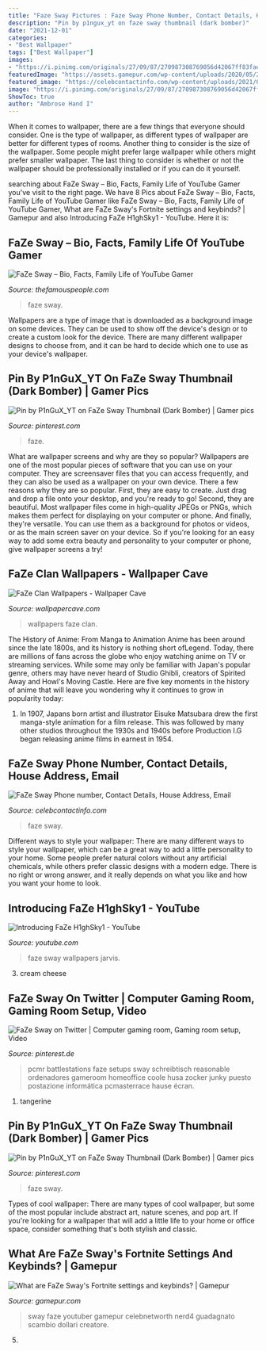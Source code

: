```yaml
---
title: "Faze Sway Pictures : Faze Sway Phone Number, Contact Details, House Address, Email"
description: "Pin by p1ngux_yt on faze sway thumbnail (dark bomber)"
date: "2021-12-01"
categories:
- "Best Wallpaper"
tags: ["Best Wallpaper"]
images:
- "https://i.pinimg.com/originals/27/09/87/270987308769056d42067ff83fae194e.jpg"
featuredImage: "https://assets.gamepur.com/wp-content/uploads/2020/05/29001526/Sway.jpg"
featured_image: "https://celebcontactinfo.com/wp-content/uploads/2021/05/EF4z5hZWkAAmFAX.jpg"
image: "https://i.pinimg.com/originals/27/09/87/270987308769056d42067ff83fae194e.jpg"
ShowToc: true
author: "Ambrose Hand I"
---
```



When it comes to wallpaper, there are a few things that everyone should consider. One is the type of wallpaper, as different types of wallpaper are better for different types of rooms. Another thing to consider is the size of the wallpaper. Some people might prefer large wallpaper while others might prefer smaller wallpaper. The last thing to consider is whether or not the wallpaper should be professionally installed or if you can do it yourself.

	

		
searching about FaZe Sway – Bio, Facts, Family Life of YouTube Gamer you've visit to the right page. We have 8 Pics about FaZe Sway – Bio, Facts, Family Life of YouTube Gamer like FaZe Sway – Bio, Facts, Family Life of YouTube Gamer, What are FaZe Sway&#039;s Fortnite settings and keybinds? | Gamepur and also Introducing FaZe H1ghSky1 - YouTube. Here it is:
		
    
## FaZe Sway – Bio, Facts, Family Life Of YouTube Gamer

<img loading=lazy src="https://www.thefamouspeople.com/profiles/images/og-faze-sway-44927.jpg" onerror="this.onerror=null;this.src='https://tse1.mm.bing.net/th?id=OIP.cl8iojpldYjwUFHlJ9X4ZgHaDz&amp;pid=15.1';" alt="FaZe Sway – Bio, Facts, Family Life of YouTube Gamer">

_Source: thefamouspeople.com_

>faze sway. 

	

Wallpapers are a type of image that is downloaded as a background image on some devices. They can be used to show off the device's design or to create a custom look for the device. There are many different wallpaper designs to choose from, and it can be hard to decide which one to use as your device's wallpaper.

    
## Pin By P1nGuX_YT On FaZe Sway Thumbnail (Dark Bomber) | Gamer Pics

<img loading=lazy src="https://i.pinimg.com/originals/27/09/87/270987308769056d42067ff83fae194e.jpg" onerror="this.onerror=null;this.src='https://tse2.mm.bing.net/th?id=OIP.bf9HeyBGg36aAhQDHPomXQHaEK&amp;pid=15.1';" alt="Pin by P1nGuX_YT on FaZe Sway Thumbnail (Dark Bomber) | Gamer pics">

_Source: pinterest.com_

>faze. 

	

What are wallpaper screens and why are they so popular?
Wallpapers are one of the most popular pieces of software that you can use on your computer. They are screensaver files that you can access frequently, and they can also be used as a wallpaper on your own device. There a few reasons why they are so popular. First, they are easy to create. Just drag and drop a file onto your desktop, and you're ready to go! Second, they are beautiful. Most wallpaper files come in high-quality JPEGs or PNGs, which makes them perfect for displaying on your computer or phone. And finally, they're versatile. You can use them as a background for photos or videos, or as the main screen saver on your device. So if you're looking for an easy way to add some extra beauty and personality to your computer or phone, give wallpaper screens a try!

    
## FaZe Clan Wallpapers - Wallpaper Cave

<img loading=lazy src="https://wallpapercave.com/wp/wp1855423.jpg" onerror="this.onerror=null;this.src='https://tse4.mm.bing.net/th?id=OIP.0aaQaedCyuyL8PVHZlAqdQHaEK&amp;pid=15.1';" alt="FaZe Clan Wallpapers - Wallpaper Cave">

_Source: wallpapercave.com_

>wallpapers faze clan. 

	

The History of Anime: From Manga to Animation
Anime has been around since the late 1800s, and its history is nothing short ofLegend. Today, there are millions of fans across the globe who enjoy watching anime on TV or streaming services. While some may only be familiar with Japan's popular genre, others may have never heard of Studio Ghibli, creators of Spirited Away and Howl's Moving Castle. Here are five key moments in the history of anime that will leave you wondering why it continues to grow in popularity today:
1) In 1907, Japans born artist and illustrator Eisuke Matsubara drew the first manga-style animation for a film release. This was followed by many other studios throughout the 1930s and 1940s before Production I.G began releasing anime films in earnest in 1954.

    
## FaZe Sway Phone Number, Contact Details, House Address, Email

<img loading=lazy src="https://celebcontactinfo.com/wp-content/uploads/2021/05/EF4z5hZWkAAmFAX.jpg" onerror="this.onerror=null;this.src='https://tse1.mm.bing.net/th?id=OIP.tyyapowWJ4Z6g8sJOX-f9AHaJ4&amp;pid=15.1';" alt="FaZe Sway Phone number, Contact Details, House Address, Email">

_Source: celebcontactinfo.com_

>faze sway. 

	

Different ways to style your wallpaper:
There are many different ways to style your wallpaper, which can be a great way to add a little personality to your home. Some people prefer natural colors without any artificial chemicals, while others prefer classic designs with a modern edge. There is no right or wrong answer, and it really depends on what you like and how you want your home to look.

    
## Introducing FaZe H1ghSky1 - YouTube

<img loading=lazy src="https://i.ytimg.com/vi/OVaeYV5PJPg/maxresdefault.jpg" onerror="this.onerror=null;this.src='https://tse2.mm.bing.net/th?id=OIP.Vwj9OQeNLdFzM5bKAyhOGwHaEK&amp;pid=15.1';" alt="Introducing FaZe H1ghSky1 - YouTube">

_Source: youtube.com_

>faze sway wallpapers jarvis. 

	

3. cream cheese 

    
## FaZe Sway On Twitter | Computer Gaming Room, Gaming Room Setup, Video

<img loading=lazy src="https://i.pinimg.com/736x/eb/33/38/eb3338f4c5417dfc8c70c68da3ef7c37.jpg" onerror="this.onerror=null;this.src='https://tse1.mm.bing.net/th?id=OIP.0v641fkerrvDchSS0QQ7rgHaJ4&amp;pid=15.1';" alt="FaZe Sway on Twitter | Computer gaming room, Gaming room setup, Video">

_Source: pinterest.de_

>pcmr battlestations faze setups sway schreibtisch reasonable ordenadores gameroom homeoffice coole husa zocker junky puesto postazione informática pcmasterrace hause écran. 

	

1. tangerine 

    
## Pin By P1nGuX_YT On FaZe Sway Thumbnail (Dark Bomber) | Gamer Pics

<img loading=lazy src="https://i.pinimg.com/736x/ee/30/80/ee30805d813d0a07c03f4a2e90f1d0fd.jpg" onerror="this.onerror=null;this.src='https://tse3.mm.bing.net/th?id=OIP.M9soutqBvA_UlEwklKu1IAHaEK&amp;pid=15.1';" alt="Pin by P1nGuX_YT on FaZe Sway Thumbnail (Dark Bomber) | Gamer pics">

_Source: pinterest.com_

>faze sway. 

	

Types of cool wallpaper:
There are many types of cool wallpaper, but some of the most popular include abstract art, nature scenes, and pop art. If you're looking for a wallpaper that will add a little life to your home or office space, consider something that's both stylish and classic.

    
## What Are FaZe Sway&#039;s Fortnite Settings And Keybinds? | Gamepur

<img loading=lazy src="https://assets.gamepur.com/wp-content/uploads/2020/05/29001526/Sway.jpg" onerror="this.onerror=null;this.src='https://tse4.mm.bing.net/th?id=OIP.5YQ9DDMmXdUhyr2D447FbgHaFj&amp;pid=15.1';" alt="What are FaZe Sway&#039;s Fortnite settings and keybinds? | Gamepur">

_Source: gamepur.com_

>sway faze youtuber gamepur celebnetworth nerd4 guadagnato scambio dollari creatore. 

	

5.

